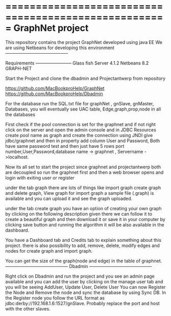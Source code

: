 =====================================================
GraphNet project
=====================================================
This repository contains the project GraphNet developed using java EE 
We are using Netbeans for developing this environment
——————————————


Requirements
————————
Glass fish Server 4.1.2
Netbeans 8.2
GRAPH-NET

Start the Project and clone the dbadmin and Projectantwerp from repository 

https://github.com/MacBookproHelp/GraphNet
https://github.com/MacBookproHelp/Dbadmin

For the database run the SQL.txt file for graphNet , gnSlave, gnMaster, Databases, you will eventually see UAC table, Edge,graph,prop,node in all the databases

First check if the pool connection is set for the graphnet and if not right click on the server and open the admin console and in JDBC Resources create pool name as graph and create the connection using JNDI give jdbc/graphnet and then in property add column User and Password, Both have same password test and then just have 5 rows port number,User,Password,database name -> graphnet
, Servername ->localhost.

Now its all set to start the project since graphnet and projectantwerp both are decoupled so run the graphnet first and then a web browser opens and login with exiting user or register 

under the tab graph there are lots of things like import graph create graph and delete graph, View graph 
for import graph a sample file (.graph) is available and you can upload it and see the graph uploaded.

under the tab create graph you have an option of creating your own graph by clicking on the following description given there we can follow it to create a beautiful graph and then download it or save it in your computer by clicking save button and running the algorithm it will be also available in the dashboard.

You have a Dashboard tab and Credits tab to explain something about this project.
there is also possibility to add, remove, delete, modify edges and nodes for create graph and import graph.

You can get the size of the graph(node and edge) in the table of graphnet.
——————————————
Dbadmin
——————————————

Right click on Dbadmin and run the project and you see an admin page available and you can add the user by clicking on the manage user tab and you will be seeing AddUser, Update User, Delete User
You can now Register the Node and Remove the node and sync the database by using Sync DB. In the Register node you follow the URL format as jdbc:derby://192.168.1.6:1527/gnSlave. Probably replace the port and host with the other slaves.
